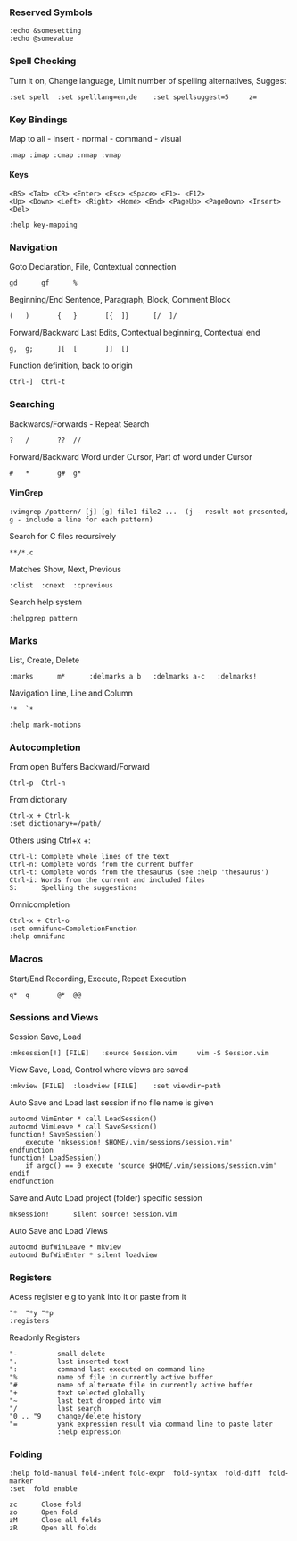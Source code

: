 ### Reserved Symbols

    :echo &somesetting
    :echo @somevalue

### Spell Checking

Turn it on, Change language, Limit number of spelling alternatives, Suggest

    :set spell  :set spelllang=en,de    :set spellsuggest=5     z=

### Key Bindings

Map to all - insert - normal - command - visual

    :map :imap :cmap :nmap :vmap

#### Keys

    <BS> <Tab> <CR> <Enter> <Esc> <Space> <F1>- <F12> 
    <Up> <Down> <Left> <Right> <Home> <End> <PageUp> <PageDown> <Insert> <Del> 

    :help key-mapping

### Navigation

Goto Declaration, File, Contextual connection

    gd      gf      %
Beginning/End Sentence, Paragraph, Block, Comment Block

    (   )       {   }       [{  ]}      [/  ]/
Forward/Backward Last Edits, Contextual beginning, Contextual end 

    g,  g;      ][  [       ]]  []
Function definition, back to origin

    Ctrl-]  Ctrl-t

### Searching

Backwards/Forwards - Repeat Search

    ?   /       ??  //
Forward/Backward Word under Cursor, Part of word under Cursor

    #   *       g#  g*

#### VimGrep

    :vimgrep /pattern/ [j] [g] file1 file2 ...  (j - result not presented, g - include a line for each pattern)

Search for C files recursively

    **/*.c

Matches Show, Next, Previous

    :clist  :cnext  :cprevious

Search help system

    :helpgrep pattern

### Marks

List, Create, Delete

    :marks      m*      :delmarks a b   :delmarks a-c   :delmarks!

Navigation Line, Line and Column

    '*  `*

    :help mark-motions

### Autocompletion

From open Buffers Backward/Forward
    
    Ctrl-p  Ctrl-n

From dictionary

    Ctrl-x + Ctrl-k
    :set dictionary+=/path/     

Others using Ctrl+x +:

    Ctrl-l: Complete whole lines of the text 
    Ctrl-n: Complete words from the current buffer 
    Ctrl-t: Complete words from the thesaurus (see :help 'thesaurus') 
    Ctrl-i: Words from the current and included files 
    S:      Spelling the suggestions

Omnicompletion

    Ctrl-x + Ctrl-o    
    :set omnifunc=CompletionFunction
    :help omnifunc 

### Macros

Start/End Recording, Execute, Repeat Execution

    q*  q       @*  @@

### Sessions and Views

Session Save, Load

    :mksession[!] [FILE]   :source Session.vim     vim -S Session.vim

View Save, Load, Control where views are saved

    :mkview [FILE]  :loadview [FILE]    :set viewdir=path

Auto Save and Load last session if no file name is given
    
    autocmd VimEnter * call LoadSession() 
    autocmd VimLeave * call SaveSession() 
    function! SaveSession()
        execute 'mksession! $HOME/.vim/sessions/session.vim' 
    endfunction
    function! LoadSession() 
        if argc() == 0 execute 'source $HOME/.vim/sessions/session.vim' endif
    endfunction

Save and Auto Load project (folder) specific session

    mksession!      silent source! Session.vim  

Auto Save and Load Views

    autocmd BufWinLeave * mkview 
    autocmd BufWinEnter * silent loadview

### Registers

Acess register e.g to yank into it or paste from it

    "*  "*y "*p
    :registers
    
Readonly Registers

    "-          small delete
    ".          last inserted text
    ":          command last executed on command line
    "%          name of file in currently active buffer
    "#          name of alternate file in currently active buffer
    "+          text selected globally
    "~          last text dropped into vim
    "/          last search
    "0 .. "9    change/delete history
    "=          yank expression result via command line to paste later
                :help expression

### Folding

    :help fold-manual fold-indent fold-expr  fold-syntax  fold-diff  fold-marker
    :set  fold enable

    zc      Close fold
    zo      Open fold
    zM      Close all folds
    zR      Open all folds

